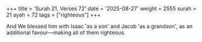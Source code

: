 +++
title = 'Surah 21, Verses 72'
date = '2025-08-27'
weight = 2555
surah = 21
ayah = 72
tags = ["righteous"]
+++

And We blessed him with Isaac ˹as a son˺ and Jacob ˹as a grandson˺, as an additional favour—making all of them righteous.